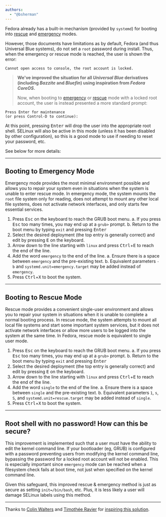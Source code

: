 ```yaml
---
authors:
  - "@bsherman"
---
```


Fedora already has a built-in mechanism (provided by `systemd`) for booting into [rescue](https://docs.fedoraproject.org/en-US/fedora/latest/system-administrators-guide/kernel-module-driver-configuration/Working_with_the_GRUB_2_Boot_Loader/#sec-Booting_to_Rescue_Mode) and [emergency](https://docs.fedoraproject.org/en-US/fedora/latest/system-administrators-guide/kernel-module-driver-configuration/Working_with_the_GRUB_2_Boot_Loader/#sec-Booting_to_Emergency_Mode) modes.

However, those documents have limitations as by default, Fedora (and thus Universal Blue systems), do not set a `root` password during install. Thus, when the emergency or rescue mode is reached, the user is shown the error:

```
Cannot open access to console, the root account is locked.
```

> **We've improved the situation for all _Universal Blue_ derivatives (including _Bazzite_ and _Bluefin_) using inspiration from _Fedora CoreOS_.**
>
> Now, when booting to [emergency](#booting-to-emergency-mode-2) or [rescue](#booting-to-rescue-mode-3) mode with a locked root account, the user is instead presented a more standard prompt:

```
Press Enter for maintenance
(or press Control-D to continue):
```

At this point, pressing <kbd>Enter</kbd> will drop the user into the appropriate root shell. SELinux will also be active in this mode (unless it has been disabled by other configuration), so this is a good mode to use if needing to reset your password, etc.

See below for more details:

---

## Booting to Emergency Mode

Emergency mode provides the most minimal environment possible and allows you to repair your system even in situations when the system is unable to enter rescue mode. In emergency mode, the system mounts the `root` file system only for reading, does not attempt to mount any other local file systems, does not activate network interfaces, and only starts few essential services.

1. Press <kbd>Esc</kbd> on the keyboard to reach the GRUB boot menu.
   a. If you press <kbd>Esc</kbd> too many times, you may end up at a `grub>` prompt.
   b. Return to the boot menu by typing `exit` and pressing <kbd>Enter</kbd>
2. Select the desired deployment (the top entry is generally correct) and edit by pressing <kbd>E</kbd> on the keyboard.
3. Arrow down to the line starting with `linux` and press <kbd>Ctrl</kbd>+<kbd>E</kbd> to reach the end of the line.
4. Add the word `emergency` to the end of the line.
   a. Ensure there is a space between `emergency` and the pre-existing text.
   b. Equivalent parameters `-b` and `systemd.unit=emergency.target` may be added instead of `emergency`.
5. Press <kbd>Ctrl</kbd>+<kbd>X</kbd> to boot the system.

---

## Booting to Rescue Mode

Rescue mode provides a convenient single-user environment and allows you to repair your system in situations when it is unable to complete a normal booting process. In rescue mode, the system attempts to mount all local file systems and start some important system services, but it does not activate network interfaces or allow more users to be logged into the system at the same time. In Fedora, rescue mode is equivalent to single user mode.

1. Press <kbd>Esc</kbd> on the keyboard to reach the GRUB boot menu.
   a. If you press <kbd>Esc</kbd> too many times, you may end up at a `grub>` prompt.
   b. Return to the boot menu by typing `exit` and pressing <kbd>Enter</kbd>
2. Select the desired deployment (the top entry is generally correct) and edit by pressing <kbd>E</kbd> on the keyboard.
3. Arrow down to the line starting with `linux` and press <kbd>Ctrl</kbd>+<kbd>E</kbd> to reach the end of the line.
4. Add the word `single` to the end of the line.
   a. Ensure there is a space between `single` and the pre-existing text.
   b. Equivalent parameters `1`, `s`, `S`, and `systemd.unit=rescue.target` may be added instead of `single`.
5. Press <kbd>Ctrl</kbd>+<kbd>X</kbd> to boot the system.

---

## Root shell with no password! How can this be secure?

This improvement is implemented such that a user must have the ability to edit the kernel command line. If your bootloader (eg, GRUB) is configured with a password preventing users from modifying the kernel command line, bypassing the password for a locked root account will not be enabled. This is especially important since `emergency` mode can be reached when a filesystem check fails at boot time, not just when specified on the kernel command line.

Given this safeguard, this improved rescue & emergency method is just as secure as setting `init=/bin/bash`, etc. Plus, it is less likely a user will damage SELinux labels using this method.

---

Thanks to [Colin Walters](https://github.com/cgwalters) and [ Timothée Ravier](https://github.com/travier) for [inspiring this solution](https://github.com/ublue-os/main/issues/470).
